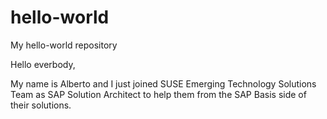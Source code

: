 # hello-world
My hello-world repository

Hello everbody,

My name is Alberto and I just joined SUSE Emerging Technology Solutions Team
as SAP Solution Architect to help them from the SAP Basis side of their solutions.
